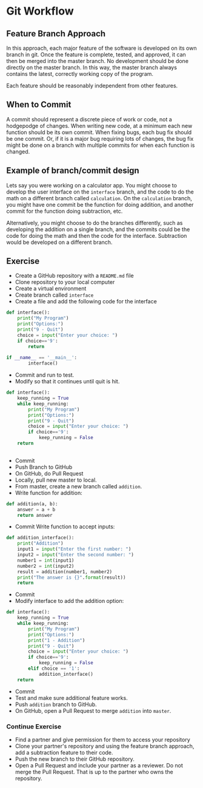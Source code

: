 # Git Workflow
## Feature Branch Approach
In this approach, each major feature of the software is developed on its own
branch in git.  Once the feature is complete, tested, and approved, it can
then be merged into the master branch.  No development should be done directly
on the master branch.  In this way, the master branch always contains the 
latest, correctly working copy of the program.

Each feature should be reasonably independent from other features.

## When to Commit
A commit should represent a discrete piece of work or code, not a hodgepodge
of changes.  When writing new code, at a minimum each new function should be
its own commit.  When fixing bugs, each bug fix should be one commit.  Or, if
it is a major bug requiring lots of changes, the bug fix might be done on a
branch with multiple commits for when each function is changed.  

## Example of branch/commit design
Lets say you were working on a calculator app.  You might choose to develop
the user interface on the `interface` branch, and the code to do the math on 
a different branch called `calculation`.  On the `calculation` branch, you 
might have one commit be the function for doing addition, and another commit
for the function doing subtraction, etc.

Alternatively, you might choose to do the branches differently, such as
developing the addition on a single branch, and the commits could be the code
for doing the math and then the code for the interface.  Subtraction would be
developed on a different branch.

## Exercise

* Create a GitHub repository with a `README.md` file
* Clone repository to your local computer
* Create a virtual environment
* Create branch called `interface`
* Create a file and add the following code for the interface
```python
def interface():
    print("My Program")
    print("Options:")
    print("9 - Quit")
    choice = input("Enter your choice: ")
    if choice=='9':
        return
   
if __name__ == '__main__':
        interface()
```
* Commit and run to test.
* Modify so that it continues until quit is hit.
```python
def interface():
    keep_running = True
    while keep_running:
        print("My Program")
        print("Options:")
        print("9 - Quit")
        choice = input("Enter your choice: ")
        if choice=='9':
            keep_running = False
    return
   
```
* Commit
* Push Branch to GitHub
* On GitHub, do Pull Request
* Locally, pull new master to local.
* From master, create a new branch called `addition`.
* Write function for addition:
```python
def addition(a, b):
    answer = a + b
    return answer
```
* Commit
Write function to accept inputs:
```python
def addition_interface():
    print("Addition")
    input1 = input("Enter the first number: ")
    input2 = input("Enter the second number: ")
    number1 = int(input1)
    number2 = int(input2)
    result = addition(number1, number2)
    print("The answer is {}".format(result))
    return

```
* Commit
* Modify interface to add the addition option:
```python
def interface():
    keep_running = True
    while keep_running:
        print("My Program")
        print("Options:")
        print("1 - Addition")
        print("9 - Quit")
        choice = input("Enter your choice: ")
        if choice=='9':
            keep_running = False
        elif choice == '1':
            addition_interface()
    return
```
* Commit
* Test and make sure additional feature works.
* Push `addition` branch to GitHub.
* On GitHub, open a Pull Request to merge `addition` into `master`.

### Continue Exercise
* Find a partner and give permission for them to access your repository
* Clone your partner's repository and using the feature branch approach, add
a subtraction feature to their code.
* Push the new branch to their GitHub repository.
* Open a Pull Request and include your partner as a reviewer.  Do not merge
the Pull Request.  That is up to the partner who owns the repository.




